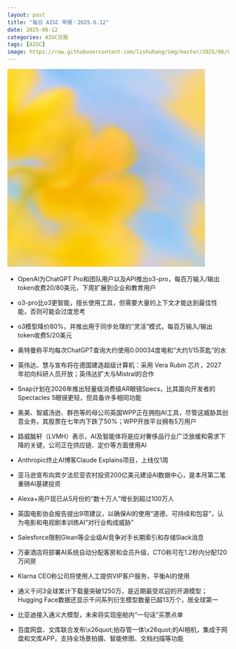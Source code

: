 ```yaml
---
layout: post
title: "每日 AIGC 早报：2025.6.12"
date: 2025-06-12
categories: AIGC日报
tags: [AIGC]
image: https://raw.githubusercontent.com/lishuhang/img/master/2025/06/0612-d.jpg
---
```


![封面图](https://raw.githubusercontent.com/lishuhang/img/master/2025/06/0612-d.jpg)

  - OpenAI为ChatGPT Pro和团队用户以及API推出o3-pro，每百万输入/输出token收费20/80美元，下周扩展到企业和教育用户

  - o3-pro比o3更智能，擅长使用工具，但需要大量的上下文才能达到最佳性能，否则可能会过度思考

  - o3模型降价80%，并推出用于同步处理的“灵活”模式，每百万输入/输出token收费5/20美元

  - 奥特曼称平均每次ChatGPT查询大约使用0.00034度电和“大约1/15茶匙”的水

  - 英伟达、慧与宣布将在德国建造超级计算机：采用 Vera Rubin 芯片，2027 年初向科研人员开放；英伟达扩大与Mistral的合作

  - Snap计划在2026年推出轻量级消费级AR眼镜Specs，比其面向开发者的Spectacles 5眼镜更轻，但具备许多相同功能

  - 奥美、智威汤逊、群邑等的母公司英国WPP正在拥抱AI工具，尽管这威胁其创意业务，其股票在七年内下跌了50%；WPP开放平台拥有5万用户

  - 路威酩轩（LVMH）表示，AI及智能体将是应对奢侈品行业广泛放缓和需求下降的关键，公司正在供应链、定价等方面使用AI

  - Anthropic终止AI博客Claude Explains项目，上线仅1周

  - 亚马逊宣布向宾夕法尼亚农村投资200亿美元建设AI数据中心，是本月第二笔重磅AI基建投资

  - Alexa+用户现已从5月份的“数十万人”增长到超过100万人

  - 英国电影协会报告提出9项建议，以确保AI的使用“道德、可持续和包容”，认为电影和电视剧本训练AI“对行业构成威胁”

  - Salesforce限制Glean等企业级AI竞争对手长期索引和存储Slack消息

  - 万豪酒店将部署AI系统自动分配客房和会员升级，CTO称可在1.2秒内分配120万间房

  - Klarna CEO称公司将使用人工提供VIP客户服务，平衡AI的使用

  - 通义千问3全球累计下载量突破1250万，是近期最受欢迎的开源模型；Hugging Face数据还显示千问系列衍生模型数量已超13万个，居全球第一

  - 比亚迪接入通义大模型，未来将实现座舱内“一句话”买票点单

  - 百度网盘、文库联合发布\x26quot;拍存管一体\x26quot;的AI相机，集成于网盘和文库APP，支持全场景拍摄、智能修图、文档扫描等功能